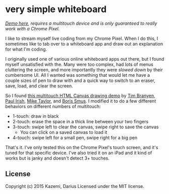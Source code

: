 # very simple whiteboard

_[Demo here](http://tinysubversions.com/stuff/very-simple-whiteboard/), requires a multitouch device and is only guaranteed to really work with a Chrome Pixel._

I like to stream myself live coding from my Chrome Pixel. When I do this, I sometimes like to tab over to a whiteboard app and draw out an explanation for what I'm coding.

I originally used one of various online whiteboard apps out there, but I found myself unsatisfied with the. Many were too complex, had lots of menus cluttering the screen, and more importantly they were _slowed down_ by their cumbersome UI. All I wanted was something that would let me have a couple sizes of pen to draw with and a quick way to switch to an eraser, save, load, and clear the screen.

So I found [this multitouch HTML Canvas drawing demo](http://www.paulirish.com/demo/multi) by [Tim Branyen](http://github.com/tbranyen), [Paul Irish](http://github.com/paulirish), [Mike Taylor](http://github.com/miketaylr), and [Boris Smus](http://github.com/borismus). I modified it to do a few different behaviors on different numbers of multitouch:

* 1-touch: draw in black
* 2-touch: erase the space in a thick line between your two fingers
* 3-touch: swipe left to clear the canvas, swipe right to save the canvas
  * You can click on a saved canvas to load it
* 4-touch: swipe left for a small pen, swipe right for a big pen

That's it. I've only tested this on the Chrome Pixel's touch screen, and it's tuned for that specific device. I've also tried it on an iPad and it kind of works but is janky and doesn't detect 3+ touches.

## License
Copyright (c) 2015 Kazemi, Darius
Licensed under the MIT license.
